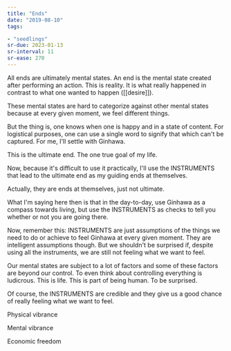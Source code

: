 ```yaml
---
title: "Ends"
date: "2019-08-10"
tags:

- "seedlings"
sr-due: 2023-01-13
sr-interval: 11
sr-ease: 270
---
```


All ends are ultimately mental states. An end is the mental state created after performing an action. This is reality. It is what really happened in contrast to what one wanted to happen ([[desire]]).

These mental states are hard to categorize against other mental states because at every given moment, we feel different things.

But the thing is, one knows when one is happy and in a state of content. For logistical purposes, one can use a single word to signify that which can't be captured. For me, I'll settle with Ginhawa.

This is the ultimate end. The one true goal of my life.

Now, because it's difficult to use it practically, I'll use the INSTRUMENTS that lead to the ultimate end as my guiding ends at themselves.

Actually, they are ends at themselves, just not ultimate.

What I'm saying here then is that in the day-to-day, use Ginhawa as a compass towards living, but use the INSTRUMENTS as checks to tell you whether or not you are going there.

Now, remember this: INSTRUMENTS are just assumptions of the things we need to do or achieve to feel Ginhawa at every given moment. They are intelligent assumptions though. But we shouldn't be surprised if, despite using all the instruments, we are still not feeling what we want to feel.

Our mental states are subject to a lot of factors and some of these factors are beyond our control. To even think about controlling everything is ludicrous. This is life. This is part of being human. To be surprised.

Of course, the INSTRUMENTS are credible and they give us a good chance of really feeling what we want to feel.

Physical vibrance

Mental vibrance

Economic freedom

